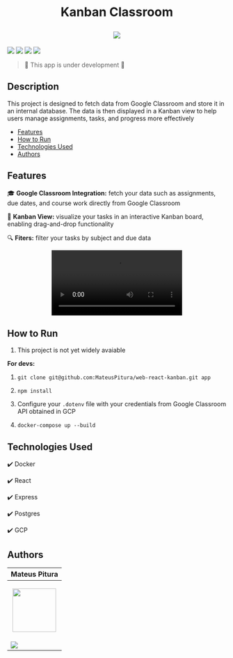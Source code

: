 <h1 align="center"> 
  <p>Kanban Classroom</p> 
  <img src="https://github.com/user-attachments/assets/ef6ee043-8acf-4ad7-8589-f327b248241c"> 
</h1>

<p> 
  <img src="https://img.shields.io/badge/Release-Dec%202024-green">  
  <img src="https://img.shields.io/badge/Version-0.1.0-blue">  
  <img src="https://img.shields.io/badge/Status-Open-brightgreen">  
  <img src="https://img.shields.io/github/stars/MateusPitura/web-react-kanban?style=social"> 
</p> 

> :construction: This app is under development :construction: 

## Description

This project is designed to fetch data from Google Classroom and store it in an internal database. The data is then displayed in a Kanban view to help users manage assignments, tasks, and progress more effectively

- [Features](#features)
- [How to Run](#how-to-run)
- [Technologies Used](#technologies-used)
- [Authors](#authors)

## Features 

🎓 **Google Classroom Integration:** fetch your data such as assignments, due dates, and course work directly from Google Classroom

🔄 **Kanban View:** visualize your tasks in an interactive Kanban board, enabling drag-and-drop functionality

🔍 **Fiters:** filter your tasks by subject and due data

<p align="center"> 
  <video src="https://github.com/user-attachments/assets/375afc08-1541-402a-a42f-f2fdedae1b39"/>
</p> 

## How to Run

1. This project is not yet widely avaiable

**For devs:** 

1. `git clone git@github.com:MateusPitura/web-react-kanban.git app`  

2. `npm install`

3. Configure your `.dotenv` file with your credentials from Google Classroom API obtained in GCP

4. `docker-compose up --build` 

## Technologies Used

:heavy_check_mark: Docker

:heavy_check_mark: React 
 
:heavy_check_mark: Express

:heavy_check_mark: Postgres

:heavy_check_mark: GCP

## Authors 

| Mateus Pitura | 
|------| 
| <p align="center"><img src="https://user-images.githubusercontent.com/119008106/227821967-fac62c31-0d62-485b-829e-ef56c033e21a.jpeg" width="100" height="100"></p> | 
| <a href="https://www.linkedin.com/in/mateuspitura/"><img src="https://img.shields.io/badge/LinkedIn-0077B5?style=for-the-badge&logo=linkedin&logoColor=white"> |
